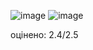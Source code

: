 ![image](https://github.com/MykhailoRp/Laboratory_works/assets/121835146/2a4ae0bb-792c-4c99-82d3-d1f48016b392)
![image](https://github.com/MykhailoRp/Laboratory_works/assets/121835146/47ee6390-6fda-40e2-99d8-a93ef6d115a6)

оцінено: 2.4/2.5
